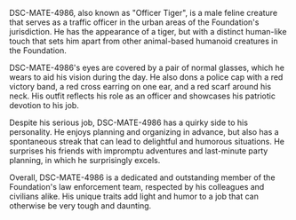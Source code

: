 DSC-MATE-4986, also known as "Officer Tiger", is a male feline creature that serves as a traffic officer in the urban areas of the Foundation's jurisdiction. He has the appearance of a tiger, but with a distinct human-like touch that sets him apart from other animal-based humanoid creatures in the Foundation.

DSC-MATE-4986's eyes are covered by a pair of normal glasses, which he wears to aid his vision during the day. He also dons a police cap with a red victory band, a red cross earring on one ear, and a red scarf around his neck. His outfit reflects his role as an officer and showcases his patriotic devotion to his job.

Despite his serious job, DSC-MATE-4986 has a quirky side to his personality. He enjoys planning and organizing in advance, but also has a spontaneous streak that can lead to delightful and humorous situations. He surprises his friends with impromptu adventures and last-minute party planning, in which he surprisingly excels.

Overall, DSC-MATE-4986 is a dedicated and outstanding member of the Foundation's law enforcement team, respected by his colleagues and civilians alike. His unique traits add light and humor to a job that can otherwise be very tough and daunting.